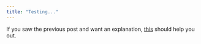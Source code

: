 ```yaml
---
title: "Testing..."
---
```

If you saw the previous post and want an explanation,
[this](http://tigernet.princeton.edu/~panyc/newsletter_signup.html) should
help you out.

